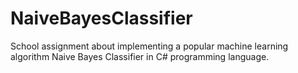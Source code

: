 # NaiveBayesClassifier
School assignment about implementing a popular machine learning algorithm Naive Bayes Classifier in C# programming language.
